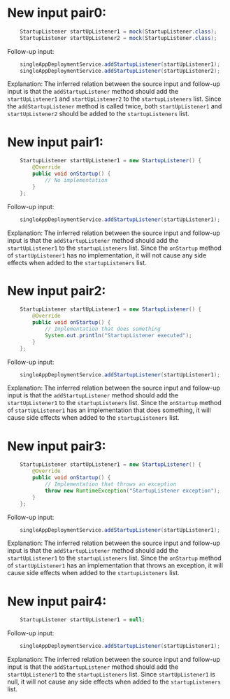 # New input pair0:
```java
    StartupListener startUpListener1 = mock(StartupListener.class);
    StartupListener startUpListener2 = mock(StartupListener.class);
```
Follow-up input:
```java
    singleAppDeploymentService.addStartupListener(startUpListener1);
    singleAppDeploymentService.addStartupListener(startUpListener2);
```
Explanation: The inferred relation between the source input and follow-up input is that the `addStartupListener` method should add the `startUpListener1` and `startUpListener2` to the `startupListeners` list. Since the `addStartupListener` method is called twice, both `startUpListener1` and `startUpListener2` should be added to the `startupListeners` list.

# New input pair1:
```java
    StartupListener startUpListener1 = new StartupListener() {
        @Override
        public void onStartup() {
            // No implementation
        }
    };
```
Follow-up input:
```java
    singleAppDeploymentService.addStartupListener(startUpListener1);
```
Explanation: The inferred relation between the source input and follow-up input is that the `addStartupListener` method should add the `startUpListener1` to the `startupListeners` list. Since the `onStartup` method of `startUpListener1` has no implementation, it will not cause any side effects when added to the `startupListeners` list.

# New input pair2:
```java
    StartupListener startUpListener1 = new StartupListener() {
        @Override
        public void onStartup() {
            // Implementation that does something
            System.out.println("StartupListener executed");
        }
    };
```
Follow-up input:
```java
    singleAppDeploymentService.addStartupListener(startUpListener1);
```
Explanation: The inferred relation between the source input and follow-up input is that the `addStartupListener` method should add the `startUpListener1` to the `startupListeners` list. Since the `onStartup` method of `startUpListener1` has an implementation that does something, it will cause side effects when added to the `startupListeners` list.

# New input pair3:
```java
    StartupListener startUpListener1 = new StartupListener() {
        @Override
        public void onStartup() {
            // Implementation that throws an exception
            throw new RuntimeException("StartupListener exception");
        }
    };
```
Follow-up input:
```java
    singleAppDeploymentService.addStartupListener(startUpListener1);
```
Explanation: The inferred relation between the source input and follow-up input is that the `addStartupListener` method should add the `startUpListener1` to the `startupListeners` list. Since the `onStartup` method of `startUpListener1` has an implementation that throws an exception, it will cause side effects when added to the `startupListeners` list.

# New input pair4:
```java
    StartupListener startUpListener1 = null;
```
Follow-up input:
```java
    singleAppDeploymentService.addStartupListener(startUpListener1);
```
Explanation: The inferred relation between the source input and follow-up input is that the `addStartupListener` method should add the `startUpListener1` to the `startupListeners` list. Since `startUpListener1` is null, it will not cause any side effects when added to the `startupListeners` list.
